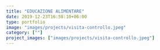 ```yaml
---
title: "EDUCAZIONE ALIMENTARE"
date: 2019-12-23T16:58:10+06:00
type: portfolio
image: "images/projects/visita-controllo.jpeg"
category: [""]
project_images: ["images/projects/visita-controllo.jpeg"]
---
```


